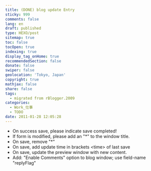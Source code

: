 ```yaml
---
title: (DONE) blog update Entry
sticky: 999
comments: false
lang: en
draft: published
type: HEXO/post
sitemap: true
toc: false
tocOpen: true
indexing: true
display_tag_onHome: true
recommendedSection: false
donate: false
swiper: false
geolocation: 'Tokyo, Japan'
copyright: true
mathjax: false
share: false
tags:
  - migrated from rBlogger.2009
categories:
  - Work_仕事
  - TODO
date: 2011-01-28 12:05:28
---
```


 <ul><li>On success save, please indicate save completed!​</li><li>If form is modified, please add an "*" to the window title.</li><li>On save, remove "*"</li><li>On save, add update time in brackets &lt;time&gt; of last save</li><li>On save, update the preview window with new content.</li><li>Add: "Enable Comments" option to blog window; use field-name "replyFlag"
</li></ul>